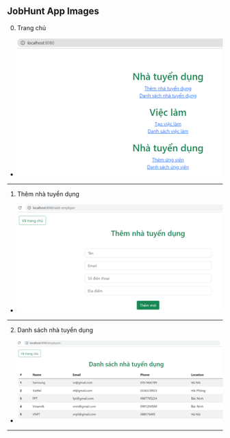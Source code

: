 ## JobHunt App Images

0. Trang chủ

- ![00-home-page](./app-img/00-home-page.PNG)

---

1. Thêm nhà tuyển dụng

- ![01-add-new-employer](./app-img/01-add-new-employer.PNG)

---

2. Danh sách nhà tuyển dụng

- ![02-get-employers](./app-img/02-get-employers.PNG)

---
